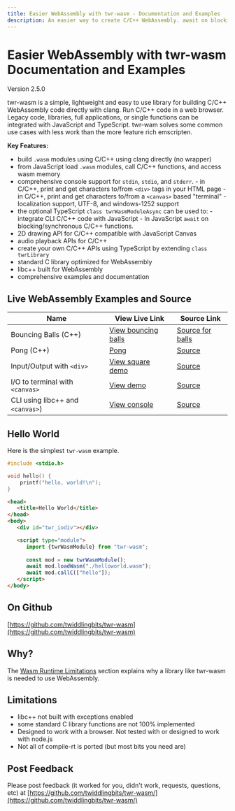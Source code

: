 ```yaml
---
title: Easier WebAssembly with twr-wasm - Documentation and Examples
description: An easier way to create C/C++ WebAssembly. await on blocking C/C++ code, 2D drawing and audio APIs, char I/O with <div> tag, more.
---
```


# Easier WebAssembly with twr-wasm<br>Documentation and Examples
Version 2.5.0

twr-wasm is a simple, lightweight and easy to use library for building C/C++ WebAssembly code directly with clang. Run C/C++ code in a web browser. Legacy code, libraries, full applications, or single functions can be integrated with JavaScript and TypeScript. twr-wam solves some common use cases with less work than the more feature rich emscripten. 

**Key Features:**

- build `.wasm` modules using C/C++ using clang directly (no wrapper)
- from JavaScript load `.wasm` modules, call C/C++ functions, and access wasm memory
- comprehensive console support for `stdin`, `stdio`, and `stderr`.
      - in C/C++, print and get characters to/from `<div>` tags in your HTML page
      - in C/C++, print and get characters to/from a `<canvas>` based "terminal"
      - localization support, UTF-8, and windows-1252 support
- the optional TypeScript `class twrWasmModuleAsync` can be used to:
      - integrate CLI C/C++ code with JavaScript
      - In JavaScript `await` on blocking/synchronous C/C++ functions. 
- 2D drawing API for C/C++ compatible with JavaScript Canvas
- audio playback APIs for C/C++
- create your own C/C++ APIs using TypeScript by extending `class twrLibrary`
- standard C library optimized for WebAssembly
- libc++ built for WebAssembly
- comprehensive examples and documentation

## Live WebAssembly Examples and Source

| Name | View Live Link | Source Link |
| --------- | ------------ | ----------- |
| Bouncing Balls (C++) | [View bouncing balls](https://twiddlingbits.dev/examples/dist/balls/index.html) | [Source for balls](https://github.com/twiddlingbits/twr-wasm/tree/main/examples/balls) |
| Pong (C++) | [Pong](https://twiddlingbits.dev/examples/dist/pong/index.html) | [Source](https://github.com/twiddlingbits/twr-wasm/tree/main/examples/pong) |
| Input/Output with `<div>` | [View square demo](https://twiddlingbits.dev/examples/dist/divcon/index.html) | [Source](https://github.com/twiddlingbits/twr-wasm/tree/main/examples/divcon) |
|I/O to terminal with `<canvas>`|[View demo](https://twiddlingbits.dev/examples/dist/terminal/index.html) |[Source](https://github.com/twiddlingbits/twr-wasm/tree/main/examples/terminal) |
|CLI using libc++ and `<canvas>`)| [View console](https://twiddlingbits.dev/examples/dist/tests-user/index.html) | [Source](https://github.com/twiddlingbits/twr-wasm/tree/main/examples/tests-user) |

## Hello World

Here is the simplest `twr-wasm` example.

```c title="helloworld.c"
#include <stdio.h>

void hello() {
    printf("hello, world!\n");
}
```

```html title="index.html"
<head>
   <title>Hello World</title>
</head>
<body>
   <div id="twr_iodiv"></div>

   <script type="module">
      import {twrWasmModule} from "twr-wasm";
      
      const mod = new twrWasmModule();
      await mod.loadWasm("./helloworld.wasm");
      await mod.callC(["hello"]);
   </script>
</body>
```

## On Github
[https://github.com/twiddlingbits/twr-wasm](https://github.com/twiddlingbits/twr-wasm)

## Why?
The [Wasm Runtime Limitations](more/wasm-problem.md) section explains why a library like twr-wasm is needed to use WebAssembly.

## Limitations 
 - libc++ not built with exceptions enabled
 - some standard C library functions are not 100% implemented
 - Designed to work with a browser.  Not tested with or designed to work with node.js  
 - Not all of compile-rt is ported (but most bits you need are)

## Post Feedback
Please post feedback (it worked for you, didn't work, requests, questions, etc) at [https://github.com/twiddlingbits/twr-wasm/](https://github.com/twiddlingbits/twr-wasm/)

